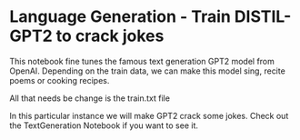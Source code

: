 # Language Generation - Train DISTIL-GPT2 to crack jokes

This notebook fine tunes the famous text generation GPT2 model from OpenAI.
Depending on the train data, we can make this model sing, recite poems or cooking recipes.

All that needs be change is the train.txt file

In this particular instance we will make GPT2 crack some jokes. Check out the TextGeneration Notebook if you want to see it.
